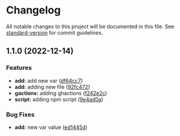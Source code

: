 # Changelog

All notable changes to this project will be documented in this file. See [standard-version](https://github.com/conventional-changelog/standard-version) for commit guidelines.

## 1.1.0 (2022-12-14)


### Features

* **add:** add new var ([df64cc7](https://github.com/shrouti1507/ShroutiGangopadhyay/commit/df64cc735da71c43f53e1767cf44e521f112ed3d))
* **add:** adding new file ([92fc472](https://github.com/shrouti1507/ShroutiGangopadhyay/commit/92fc472eac41d05c74e16056c33eef2ad0c009e8))
* **gactions:** adding ghactions ([f242e2c](https://github.com/shrouti1507/ShroutiGangopadhyay/commit/f242e2cde2684eaaa73afeb86e6cdfe922098459))
* **script:** adding npm script ([9e4ad0a](https://github.com/shrouti1507/ShroutiGangopadhyay/commit/9e4ad0adddb01aedfde3c536543e31eb6ea5cece))


### Bug Fixes

* **add:** new var value ([ed1445d](https://github.com/shrouti1507/ShroutiGangopadhyay/commit/ed1445d31a5495ef71086da8e2ba7d58f574e5d4))
